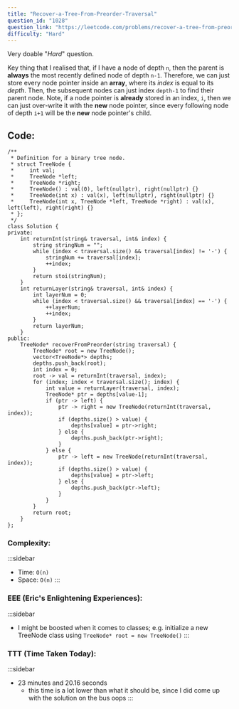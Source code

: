 ```yaml
---
title: "Recover-a-Tree-From-Preorder-Traversal"
question_id: "1028"
question_link: "https://leetcode.com/problems/recover-a-tree-from-preorder-traversal/"
difficulty: "Hard"
---
```


Very doable "*Hard*" question.

Key thing that I realised that, if I have a node of depth `n`, then the parent is **always** the most recently defined node of depth `n-1`.
Therefore, we can just store every node pointer inside an **array**, where its *index* is equal to its *depth*. Then, 
the subsequent nodes can just index `depth-1` to find their parent node. Note, if a node pointer is **already** stored in an index, `i`,
then we can just over-write it with the **new** node pointer, since every following node of depth `i+1` will be the **new** node pointer's child.

## Code<span>:</span>

```{.cpp}
/**
 * Definition for a binary tree node.
 * struct TreeNode {
 *     int val;
 *     TreeNode *left;
 *     TreeNode *right;
 *     TreeNode() : val(0), left(nullptr), right(nullptr) {}
 *     TreeNode(int x) : val(x), left(nullptr), right(nullptr) {}
 *     TreeNode(int x, TreeNode *left, TreeNode *right) : val(x), left(left), right(right) {}
 * };
 */
class Solution {
private:
    int returnInt(string& traversal, int& index) {
        string stringNum = "";
        while (index < traversal.size() && traversal[index] != '-') {
            stringNum += traversal[index];
            ++index;
        }
        return stoi(stringNum);
    }
    int returnLayer(string& traversal, int& index) {
        int layerNum = 0;
        while (index < traversal.size() && traversal[index] == '-') {
            ++layerNum;
            ++index;
        }
        return layerNum;
    }
public:
    TreeNode* recoverFromPreorder(string traversal) {
        TreeNode* root = new TreeNode();
        vector<TreeNode*> depths;
        depths.push_back(root);
        int index = 0;
        root -> val = returnInt(traversal, index);
        for (index; index < traversal.size(); index) {
            int value = returnLayer(traversal, index);
            TreeNode* ptr = depths[value-1];
            if (ptr -> left) {
                ptr -> right = new TreeNode(returnInt(traversal, index));
                if (depths.size() > value) {
                    depths[value] = ptr->right;
                } else {
                    depths.push_back(ptr->right);
                }
            } else {
                ptr -> left = new TreeNode(returnInt(traversal, index));
                if (depths.size() > value) {
                    depths[value] = ptr->left;
                } else {
                    depths.push_back(ptr->left);
                }
            }
        }
        return root;
    }
};
```

### Complexity<span>:</span>

:::sidebar
- Time: `O(n)`
- Space: `O(n)`
:::

### EEE (Eric's Enlightening Experiences)<span>:</span>

:::sidebar
- I might be boosted when it comes to classes; e.g. initialize a new TreeNode class using `TreeNode* root = new TreeNode()`
:::

### TTT (Time Taken Today)<span>:</span>

:::sidebar
- 23 minutes and 20.16 seconds
    - this time is a lot lower than what it should be, since I did come up with the solution on the bus oops
:::
